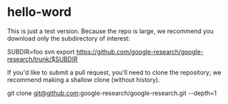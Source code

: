 # hello-word
This is just a test version.
Because the repo is large, we recommend you download only the subdirectory of interest:

SUBDIR=foo
svn export https://github.com/google-research/google-research/trunk/$SUBDIR

If you'd like to submit a pull request, you'll need to clone the repository; we recommend making a shallow clone (without history).

git clone git@github.com:google-research/google-research.git --depth=1
